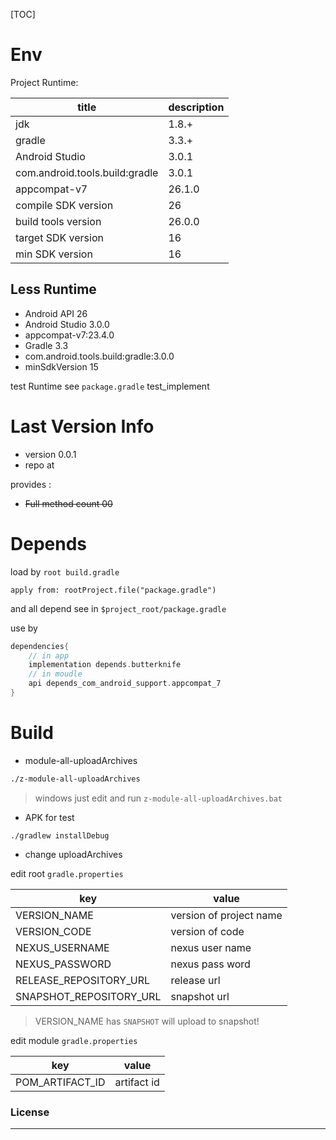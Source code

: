 [TOC]

# Env

Project Runtime:

|title|description|
|-----|-----------|
|jdk|1.8.+|
|gradle|3.3.+|
|Android Studio|3.0.1|
|com.android.tools.build:gradle|3.0.1|
|appcompat-v7|26.1.0|
|compile SDK version|26|
|build tools version|26.0.0|
|target SDK version|16|
|min SDK version|16|

## Less Runtime

- Android API 26
- Android Studio 3.0.0
- appcompat-v7:23.4.0
- Gradle 3.3
- com.android.tools.build:gradle:3.0.0
- minSdkVersion 15

test Runtime see `package.gradle` test_implement


# Last Version Info

- version 0.0.1
- repo at

provides :
- ~~Full method count 00~~

# Depends

load by `root build.gradle`

```
apply from: rootProject.file("package.gradle")
```

and all depend see in `$project_root/package.gradle`

use by

```gradle
dependencies{
    // in app
    implementation depends.butterknife
    // in moudle
    api depends_com_android_support.appcompat_7
}
```

# Build

- module-all-uploadArchives

```sh
./z-module-all-uploadArchives
```

> windows just edit and run `z-module-all-uploadArchives.bat`

- APK for test

```
./gradlew installDebug
```

- change uploadArchives

edit root `gradle.properties`

|key|value|
|-----|--------|
|VERSION_NAME|version of project name|
|VERSION_CODE|version of code|
|NEXUS_USERNAME|nexus user name|
|NEXUS_PASSWORD|nexus pass word|
|RELEASE_REPOSITORY_URL|release url|
|SNAPSHOT_REPOSITORY_URL|snapshot url|

> VERSION_NAME has `SNAPSHOT` will upload to snapshot!

edit module `gradle.properties`

|key|value|
|-----|--------|
|POM_ARTIFACT_ID|artifact id|


### License

---
